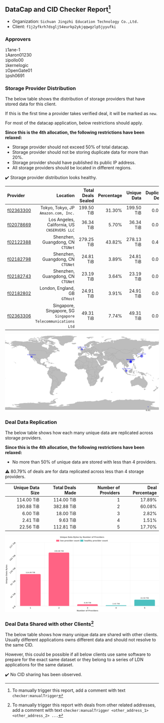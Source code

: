 ## DataCap and CID Checker Report[^1]
 - Organization: `Sichuan Jingzhi Education Technology Co.,Ltd.`
 - Client: `f1j2yfkrh7dsglj54eurkp2ykjqqwgzlp5jyyufki`
### Approvers
`1`1ane-1<br/>`1`Aaron01230<br/>`1`ipollo00<br/>`1`kernelogic<br/>`1`OpenGate01<br/>`1`psh0691

### Storage Provider Distribution
The below table shows the distribution of storage providers that have stored data for this client.

If this is the first time a provider takes verified deal, it will be marked as `new`.

For most of the datacap application, below restrictions should apply.

**Since this is the 4th allocation, the following restrictions have been relaxed:**
 - Storage provider should not exceed 50% of total datacap.
 - Storage provider should not be storing duplicate data for more than 20%.
 - Storage provider should have published its public IP address.
 - All storage providers should be located in different regions.

✔️ Storage provider distribution looks healthy.

| Provider                                              |                                                        Location | Total Deals Sealed | Percentage | Unique Data | Duplicate Deals |
| :---------------------------------------------------- | --------------------------------------------------------------: | -----------------: | ---------: | ----------: | --------------: |
| [f02363300](https://filfox.info/en/address/f02363300) |                         Tokyo, Tokyo, JP<br/>`Amazon.com, Inc.` |         199.50 TiB |     31.30% |  199.50 TiB |           0.00% |
| [f02078669](https://filfox.info/en/address/f02078669) |                 Los Angeles, California, US<br/>`CNSERVERS LLC` |          36.34 TiB |      5.70% |   36.34 TiB |           0.00% |
| [f02122388](https://filfox.info/en/address/f02122388) |                            Shenzhen, Guangdong, CN<br/>`CTGNet` |         279.25 TiB |     43.82% |  278.13 TiB |           0.40% |
| [f02182798](https://filfox.info/en/address/f02182798) |                            Shenzhen, Guangdong, CN<br/>`CTGNet` |          24.81 TiB |      3.89% |   24.81 TiB |           0.00% |
| [f02182743](https://filfox.info/en/address/f02182743) |                            Shenzhen, Guangdong, CN<br/>`CTGNet` |          23.19 TiB |      3.64% |   23.19 TiB |           0.00% |
| [f02182802](https://filfox.info/en/address/f02182802) |                                London, England, GB<br/>`GTHost` |          24.91 TiB |      3.91% |   24.91 TiB |           0.00% |
| [f02363306](https://filfox.info/en/address/f02363306) | Singapore, Singapore, SG<br/>`Singapore Telecommunications Ltd` |          49.31 TiB |      7.74% |   49.31 TiB |           0.00% |

<img src="https://raw.githubusercontent.com/data-preservation-programs/filplus-checker-assets/main/filecoin-project/filecoin-plus-large-datasets/issues/1198/1694335022695.png"/>

### Deal Data Replication
The below table shows how each many unique data are replicated across storage providers.


**Since this is the 4th allocation, the following restrictions have been relaxed:**
- No more than 50% of unique data are stored with less than 4 providers.

⚠️ 80.79% of deals are for data replicated across less than 4 storage providers.

| Unique Data Size | Total Deals Made | Number of Providers | Deal Percentage |
| ---------------: | ---------------: | ------------------: | --------------: |
|       114.00 TiB |       114.00 TiB |                   1 |          17.89% |
|       190.88 TiB |       382.88 TiB |                   2 |          60.08% |
|         6.00 TiB |        18.00 TiB |                   3 |           2.82% |
|         2.41 TiB |         9.63 TiB |                   4 |           1.51% |
|        22.56 TiB |       112.81 TiB |                   5 |          17.70% |

<img src="https://raw.githubusercontent.com/data-preservation-programs/filplus-checker-assets/main/filecoin-project/filecoin-plus-large-datasets/issues/1198/1694335024166.png"/>

### Deal Data Shared with other Clients[^3]
The below table shows how many unique data are shared with other clients.
Usually different applications owns different data and should not resolve to the same CID.

However, this could be possible if all below clients use same software to prepare for the exact same dataset or they belong to a series of LDN applications for the same dataset.

✔️ No CID sharing has been observed.

[^1]: To manually trigger this report, add a comment with text `checker:manualTrigger`

[^2]: Deals from those addresses are combined into this report as they are specified with `checker:manualTrigger`

[^3]: To manually trigger this report with deals from other related addresses, add a comment with text `checker:manualTrigger <other_address_1> <other_address_2> ...`
